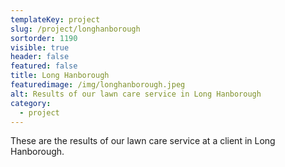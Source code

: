 ```yaml
---
templateKey: project
slug: /project/longhanborough
sortorder: 1190
visible: true
header: false
featured: false
title: Long Hanborough
featuredimage: /img/longhanborough.jpeg
alt: Results of our lawn care service in Long Hanborough
category:
  - project
---
```


These are the results of our lawn care service at a client in Long Hanborough.
